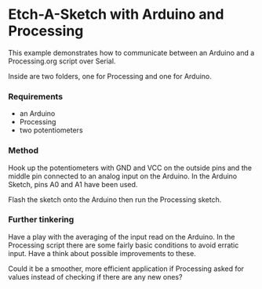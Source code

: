 # Etch-A-Sketch with Arduino and Processing

This example demonstrates how to communicate between an Arduino and a Processing.org script
over Serial.

Inside are two folders, one for Processing and one for Arduino.

### Requirements

* an Arduino
* Processing
* two potentiometers

### Method
Hook up the potentiometers with GND and VCC on the outside pins and the middle
pin connected to an analog input on the Arduino. In the Arduino Sketch, pins A0 and A1 have been used.

Flash the sketch onto the Arduino then run the Processing sketch.

### Further tinkering
Have a play with the averaging of the input read on the Arduino.
In the Processing script there are some fairly basic conditions to avoid erratic input.
Have a think about possible improvements to these.

Could it be a smoother, more efficient application if Processing asked for values instead
of checking if there are any new ones?
